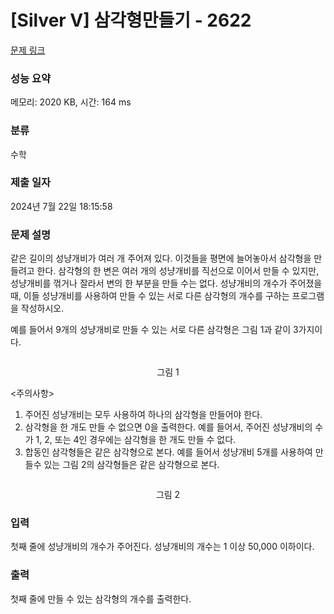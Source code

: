 # [Silver V] 삼각형만들기 - 2622 

[문제 링크](https://www.acmicpc.net/problem/2622) 

### 성능 요약

메모리: 2020 KB, 시간: 164 ms

### 분류

수학

### 제출 일자

2024년 7월 22일 18:15:58

### 문제 설명

<p>같은 길이의 성냥개비가 여러 개 주어져 있다. 이것들을 평면에 늘어놓아서 삼각형을 만들려고 한다. 삼각형의 한 변은 여러 개의 성냥개비를 직선으로 이어서 만들 수 있지만, 성냥개비를 꺾거나 잘라서 변의 한 부분을 만들 수는 없다. 성냥개비의 개수가 주어졌을 때, 이들 성냥개비를 사용하여 만들 수 있는 서로 다른 삼각형의 개수를 구하는 프로그램을 작성하시오.</p>

<p>예를 들어서 9개의 성냥개비로 만들 수 있는 서로 다른 삼각형은 그림 1과 같이 3가지이다.</p>

<p style="text-align: center;"><img alt="" src=""></p>

<p style="text-align: center;">그림 1</p>

<p><주의사항></p>

<ol>
	<li>주어진 성냥개비는 모두 사용하여 하나의 삼각형을 만들어야 한다.</li>
	<li>삼각형을 한 개도 만들 수 없으면 0을 출력한다. 예를 들어서, 주어진 성냥개비의 수가 1, 2, 또는 4인 경우에는 삼각형을 한 개도 만들 수 없다.</li>
	<li>합동인 삼각형들은 같은 삼각형으로 본다. 예를 들어서 성냥개비 5개를 사용하여 만들수 있는 그림 2의 삼각형들은 같은 삼각형으로 본다.</li>
</ol>

<p style="text-align: center;"><img alt="" src=""></p>

<p style="text-align: center;">그림 2</p>

### 입력 

 <p>첫째 줄에 성냥개비의 개수가 주어진다. 성냥개비의 개수는 1 이상 50,000 이하이다.</p>

### 출력 

 <p>첫째 줄에 만들 수 있는 삼각형의 개수를 출력한다.</p>

